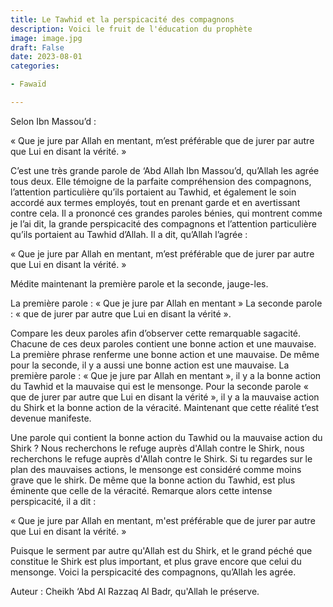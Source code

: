 ```yaml
---
title: Le Tawhid et la perspicacité des compagnons
description: Voici le fruit de l'éducation du prophète
image: image.jpg
draft: False
date: 2023-08-01
categories:

- Fawaïd

---
```


Selon Ibn Massou’d :

« Que je jure par Allah en mentant, m’est préférable que de jurer par autre que Lui en
disant la vérité. »

C’est une très grande parole de ‘Abd Allah Ibn Massou’d, qu’Allah les agrée tous deux.
Elle témoigne de la parfaite compréhension des compagnons, l’attention particulière qu’ils
portaient au Tawhid, et également le soin accordé aux termes employés, tout en
prenant garde et en avertissant contre cela. Il a prononcé ces grandes paroles bénies, qui
montrent comme je l’ai dit, la grande perspicacité des compagnons et l’attention
particulière qu’ils portaient au Tawhid d’Allah. Il a dit, qu’Allah l’agrée :

« Que je jure par Allah en mentant, m’est préférable que de jurer par autre que Lui en
disant la vérité. »

Médite maintenant la première parole et la seconde, jauge-les.

La première parole : « Que je jure par Allah en mentant » La seconde parole : « que de
jurer par autre que Lui en disant la vérité ».

Compare les deux paroles afin d’observer cette remarquable sagacité. Chacune de ces deux
paroles contient une bonne action et une mauvaise. La première phrase renferme une bonne
action et une mauvaise. De même pour la seconde, il y a aussi une bonne action est une
mauvaise. La première parole : « Que je jure par Allah en mentant », il y a la bonne
action du Tawhid et la mauvaise qui est le mensonge. Pour la seconde parole « que de jurer
par autre que Lui en disant la vérité », il y a la mauvaise action du Shirk et la bonne
action de la véracité. Maintenant que cette réalité t’est devenue manifeste.

Une parole qui contient la bonne action du Tawhid ou la mauvaise action du Shirk ? Nous
recherchons le refuge auprès d'Allah contre le Shirk, nous recherchons le refuge auprès
d'Allah contre le Shirk. Si tu regardes sur le plan des mauvaises actions, le mensonge 
est considéré comme moins grave que le shirk. De même que la bonne action du Tawhid, est
plus éminente que celle de la véracité. Remarque alors cette intense perspicacité, il a
dit :

« Que je jure par Allah en mentant, m'est préférable que de jurer par autre que Lui en
disant la vérité. »

Puisque le serment par autre qu'Allah est du Shirk, et le grand péché que constitue le
Shirk est plus important, et plus grave encore que celui du mensonge. Voici la
perspicacité des compagnons, qu’Allah les agrée.

Auteur : Cheikh ‘Abd Al Razzaq Al Badr, qu'Allah le préserve.
